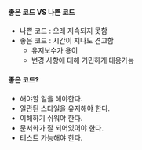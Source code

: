 
#### 좋은 코드 VS 나쁜 코드
- 나쁜 코드 : 오래 지속되지 못함
- 좋은 코드 : 시간이 지나도 견고함
  - 유지보수가 용이
  - 변경 사항에 대해 기민하게 대응가능
  
  
#### 좋은 코드?
- 해야할 일을 해야한다.
- 일관된 스타일을 유지해야 한다.
- 이해하기 쉬워야 한다.
- 문서화가 잘 되어있어야 한다.
- 테스트 가능해야 한다.
